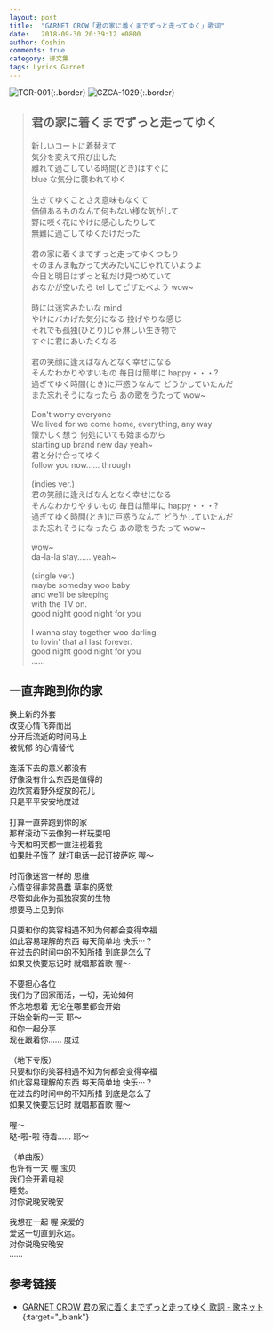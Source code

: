 ```yaml
---
layout: post
title:  "GARNET CROW「君の家に着くまでずっと走ってゆく」歌词"
date:   2018-09-30 20:39:12 +0800
author: Coshin
comments: true
category: 译文集
tags: Lyrics Garnet
---
```

![TCR-001](https://ganekuro.github.io/images/discography/album/TCR-001.jpg){:.border}
![GZCA-1029](https://ganekuro.github.io/images/discography/single/GZCA-1029.jpg){:.border}

<blockquote class="original">
  <h2>君の家に着くまでずっと走ってゆく</h2>
  <p>
    新しいコートに着替えて<br>
    気分を変えて飛び出した<br>
    離れて過ごしている時間(どき)はすぐに<br>
    blue な気分に襲われてゆく<br>
    <br>
    生きてゆくことさえ意味もなくて<br>
    価値あるものなんて何もない様な気がして<br>
    野に咲く花にやけに感心したりして<br>
    無難に過ごしてゆくだけだった<br>
    <br>
    君の家に着くまでずっと走ってゆくつもり<br>
    そのまんま転がって犬みたいにじゃれていようよ<br>
    今日と明日はずっと私だけ見つめていて<br>
    おなかが空いたら tel してピザたべよう wow~<br>
    <br>
    時には迷宮みたいな mind<br>
    やけにバカげた気分になる 投げやりな感じ<br>
    それでも孤独(ひとり)じゃ淋しい生き物で<br>
    すぐに君にあいたくなる<br>
    <br>
    君の笑顔に逢えばなんとなく幸せになる<br>
    そんなわかりやすいもの 毎日は簡単に happy・・・?<br>
    過ぎてゆく時間(とき)に戸惑うなんて どうかしていたんだ<br>
    また忘れそうになったら あの歌をうたって wow~<br>
    <br>
    Don't worry everyone<br>
    We lived for we come home, everything, any way<br>
    懐かしく想う 何処にいても始まるから<br>
    starting up brand new day yeah~<br>
    君と分け合ってゆく<br>
    follow you now...... through<br>
    <br>
    (indies ver.)<br>
    君の笑顔に逢えばなんとなく幸せになる<br>
    そんなわかりやすいもの 毎日は簡単に happy・・・?<br>
    過ぎてゆく時間(とき)に戸惑うなんて どうかしていたんだ<br>
    また忘れそうになったら あの歌をうたって wow~<br>
    <br>
    wow~<br>
    da-la-la stay...... yeah~<br>
    <br>
    (single ver.)<br>
    maybe someday woo baby<br>
    and we'll be sleeping<br>
    with the TV on.<br>
    good night good night for you<br>
    <br>
    I wanna stay together woo darling<br>
    to lovin' that all last forever.<br>
    good night good night for you<br>
    ......
  </p>
</blockquote>

<div class="translation">
  <h2>一直奔跑到你的家</h2>
  <p>
    换上新的外套<br>
    改变心情飞奔而出<br>
    分开后流逝的时间马上<br>
    被忧郁 的心情替代<br>
    <br>
    连活下去的意义都没有<br>
    好像没有什么东西是值得的<br>
    边欣赏着野外绽放的花儿<br>
    只是平平安安地度过<br>
    <br>
    打算一直奔跑到你的家<br>
    那样滚动下去像狗一样玩耍吧<br>
    今天和明天都一直注视着我<br>
    如果肚子饿了 就打电话一起订披萨吃 喔～<br>
    <br>
    时而像迷宫一样的 思维<br>
    心情变得非常愚蠢 草率的感觉<br>
    尽管如此作为孤独寂寞的生物<br>
    想要马上见到你<br>
    <br>
    只要和你的笑容相遇不知为何都会变得幸福<br>
    如此容易理解的东西 每天简单地 快乐···？<br>
    在过去的时间中的不知所措 到底是怎么了<br>
    如果又快要忘记时 就唱那首歌 喔～<br>
    <br>
    不要担心各位<br>
    我们为了回家而活，一切，无论如何<br>
    怀念地想着 无论在哪里都会开始<br>
    开始全新的一天 耶～<br>
    和你一起分享<br>
    现在跟着你…… 度过<br>
    <br>
    （地下专版）<br>
    只要和你的笑容相遇不知为何都会变得幸福<br>
    如此容易理解的东西 每天简单地 快乐···？<br>
    在过去的时间中的不知所措 到底是怎么了<br>
    如果又快要忘记时 就唱那首歌 喔～<br>
    <br>
    喔～<br>
    哒-啦-啦 待着…… 耶～<br>
    <br>
    （单曲版）<br>
    也许有一天 喔 宝贝<br>
    我们会开着电视<br>
    睡觉。<br>
    对你说晚安晚安<br>
    <br>
    我想在一起 喔 亲爱的<br>
    爱这一切直到永远。<br>
    对你说晚安晚安<br>
    ……
  </p>
</div>

## 参考链接

* [GARNET CROW 君の家に着くまでずっと走ってゆく 歌詞 - 歌ネット](https://www.uta-net.com/song/20130/){:target="_blank"}
